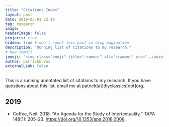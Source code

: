```yaml
---
title: "Citations Index"
layout: post
date: 2019-05-01 22:10
tag: research
image:
headerImage: false
projects: true
hidden: true # don't count this post in blog pagination
description: "Running list of citations to my research."
# New jemoji
jemoji: '<img class="emoji" title=":ramen:" alt=":ramen:" src="../assets/images/paper-icon.png" height="20" width="20" align="absmiddle">'
author: patrickburns
externalLink: false
---
```

This is a running annotated list of citations to my research. If you have questions about this list, email me at patrick[at]diyclassics[dot]org.

## 2019
- Coffee, Neil. 2018. “An Agenda for the Study of Intertextuality.” *TAPA* 148(1): 205–23. https://doi.org/10.1353/apa.2018.0008.
